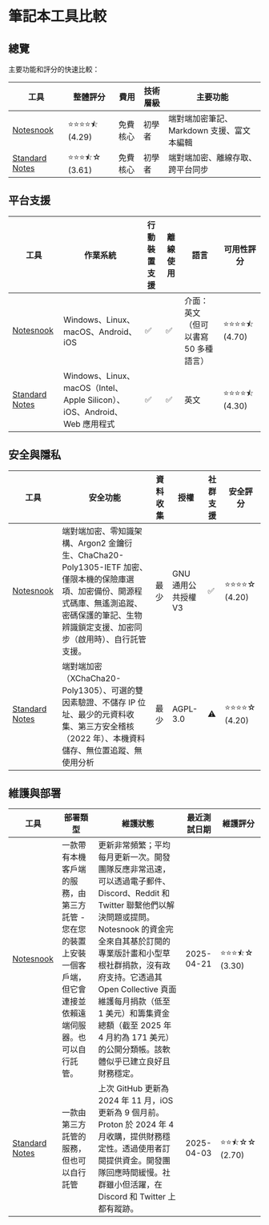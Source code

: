 # 筆記本工具比較
## 總覽
主要功能和評分的快速比較：

| 工具 | 整體評分 | 費用 | 技術層級 | 主要功能 |
|------|----------------|------|-----------------|--------------|
| [Notesnook](https://notesnook.com/) | ⭐⭐⭐⭐⯪ (4.29) | 免費核心 | 初學者 | 端對端加密筆記、Markdown 支援、富文本編輯 |
| [Standard Notes](https://standardnotes.com/) | ⭐⭐⭐⯪☆ (3.61) | 免費核心 | 初學者 | 端對端加密、離線存取、跨平台同步 |

## 平台支援
| 工具 | 作業系統 | 行動裝置支援 | 離線使用 | 語言 | 可用性評分 |
|------|------------------|----------------|--------------|-----------|------------------|
| [Notesnook](https://notesnook.com/) | Windows、Linux、macOS、Android、iOS | ✅ | ✅ | 介面：英文（但可以書寫 50 多種語言） | ⭐⭐⭐⭐⯪ (4.70) |
| [Standard Notes](https://standardnotes.com/) | Windows、Linux、macOS（Intel、Apple Silicon）、iOS、Android、Web 應用程式 | ✅ | ✅ | 英文 | ⭐⭐⭐⭐⯪ (4.30) |

## 安全與隱私
| 工具 | 安全功能 | 資料收集 | 授權 | 社群支援 | 安全評分 |
|------|-------------------|-----------------|----------|------------------|----------------|
| [Notesnook](https://notesnook.com/) | 端對端加密、零知識架構、Argon2 金鑰衍生、ChaCha20-Poly1305-IETF 加密、僅限本機的保險庫選項、加密備份、開源程式碼庫、無遙測追蹤、密碼保護的筆記、生物辨識鎖定支援、加密同步（啟用時）、自行託管支援。 | 最少 | GNU 通用公共授權 V3 | ✅ | ⭐⭐⭐⭐☆ (4.20) |
| [Standard Notes](https://standardnotes.com/) | 端對端加密（XChaCha20-Poly1305）、可選的雙因素驗證、不儲存 IP 位址、最少的元資料收集、第三方安全稽核（2022 年）、本機資料儲存、無位置追蹤、無使用分析 | 最少 | AGPL-3.0 | ⚠️ | ⭐⭐⭐⭐☆ (4.20) |

## 維護與部署
| 工具 | 部署類型 | 維護狀態 | 最近測試日期 | 維護評分 |
|------|----------------|-------------------|-------------|-------------------|
| [Notesnook](https://notesnook.com/) | 一款帶有本機客戶端的服務，由第三方託管 - 您在您的裝置上安裝一個客戶端，但它會連接並依賴遠端伺服器。也可以自行託管。 | 更新非常頻繁；平均每月更新一次。開發團隊反應非常迅速，可以透過電子郵件、Discord、Reddit 和 Twitter 聯繫他們以解決問題或提問。Notesnook 的資金完全來自其基於訂閱的專業版計畫和小型草根社群捐款，沒有政府支持。它透過其 Open Collective 頁面維護每月捐款（低至 1 美元）和籌集資金總額（截至 2025 年 4 月約為 171 美元）的公開分類帳。該軟體似乎已建立良好且財務穩定。 | 2025-04-21 | ⭐⭐⭐⯪☆ (3.30) |
| [Standard Notes](https://standardnotes.com/) | 一款由第三方託管的服務，但也可以自行託管 | 上次 GitHub 更新為 2024 年 11 月，iOS 更新為 9 個月前。Proton 於 2024 年 4 月收購，提供財務穩定性。透過使用者訂閱提供資金。開發團隊回應時間緩慢。社群雖小但活躍，在 Discord 和 Twitter 上都有蹤跡。 | 2025-04-03 | ⭐⭐⯪☆☆ (2.70) |